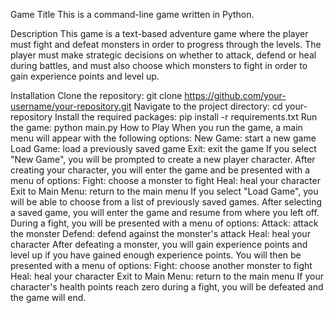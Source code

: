 Game Title
This is a command-line game written in Python.

Description
This game is a text-based adventure game where the player must fight and defeat monsters in order to progress through the levels. The player must make strategic decisions on whether to attack, defend or heal during battles, and must also choose which monsters to fight in order to gain experience points and level up.

Installation
Clone the repository: git clone https://github.com/your-username/your-repository.git
Navigate to the project directory: cd your-repository
Install the required packages: pip install -r requirements.txt
Run the game: python main.py
How to Play
When you run the game, a main menu will appear with the following options:
New Game: start a new game
Load Game: load a previously saved game
Exit: exit the game
If you select "New Game", you will be prompted to create a new player character. After creating your character, you will enter the game and be presented with a menu of options:
Fight: choose a monster to fight
Heal: heal your character
Exit to Main Menu: return to the main menu
If you select "Load Game", you will be able to choose from a list of previously saved games. After selecting a saved game, you will enter the game and resume from where you left off.
During a fight, you will be presented with a menu of options:
Attack: attack the monster
Defend: defend against the monster's attack
Heal: heal your character
After defeating a monster, you will gain experience points and level up if you have gained enough experience points. You will then be presented with a menu of options:
Fight: choose another monster to fight
Heal: heal your character
Exit to Main Menu: return to the main menu
If your character's health points reach zero during a fight, you will be defeated and the game will end.